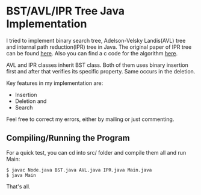 # BST/AVL/IPR Tree Java Implementation

I tried to implement binary search tree, Adelson-Velsky Landis(AVL) tree and internal path reduction(IPR) tree in Java.
The original paper of IPR tree can be found [here](https://www.researchgate.net/publication/220420554_Balancing_Binary_Trees_by_Internal_Path_Reduction).
Also you can find a c code for the algorithm [here](https://users.dcc.uchile.cl/~rbaeza/handbook/algs/3/3415.chckr.c.html).

AVL and IPR classes inherit BST class. Both of them uses binary insertion first and after that verifies its specific property. Same occurs in the deletion.

Key features in my implementation are:
* Insertion
* Deletion and
* Search

Feel free to correct my errors, either by mailing or just commenting.

## Compiling/Running the Program

For a quick test, you can cd into src/ folder and compile them all and run Main:

```
$ javac Node.java BST.java AVL.java IPR.java Main.java
$ java Main
```

That's all.
